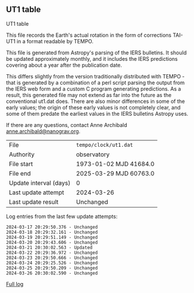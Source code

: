
## UT1 table

UT1 table

This file records the Earth's actual rotation in the form of
corrections TAI-UT1 in a format readable by TEMPO.

This file is generated from Astropy's parsing of the IERS
bulletins. It should be updated approximately monthly, and it
includes the IERS predictions covering about a year after the
publication date.

This differs slightly from the version traditionally distributed
with TEMPO - that is generated by a combination of a perl script
parsing the output from the IERS web form and a custom C program
generating predictions. As a result, this generated file may not
extend as far into the future as the conventional ut1.dat does.
There are also minor differences in some of the early values; the
origin of these early values is not completely clear, and some of
them predate the earliest values in the IERS bulletins Astropy uses.

If there are any questions, contact Anne Archibald
<anne.archibald@nanograv.org>.

|     |     |
|:--- |:--- |
| File | `tempo/clock/ut1.dat` |
| Authority | observatory |
| File start | 1973-01-02 MJD 41684.0 |
| File end | 2025-03-29 MJD 60763.0 |
| Update interval (days) | 0 |
| Last update attempt | 2024-03-26 |
| Last update result | Unchanged |

Log entries from the last few update attempts:
```
2024-03-17 20:29:50.376 - Unchanged
2024-03-18 20:29:32.161 - Unchanged
2024-03-19 20:29:51.149 - Unchanged
2024-03-20 20:29:43.606 - Unchanged
2024-03-21 20:30:02.563 - Updated
2024-03-22 20:29:36.972 - Unchanged
2024-03-23 20:29:50.666 - Unchanged
2024-03-24 20:29:25.526 - Unchanged
2024-03-25 20:29:50.209 - Unchanged
2024-03-26 20:30:02.590 - Unchanged
```
[Full log](https://raw.githubusercontent.com/ipta/pulsar-clock-corrections/main/log/tempo/clock/ut1.dat.log)
